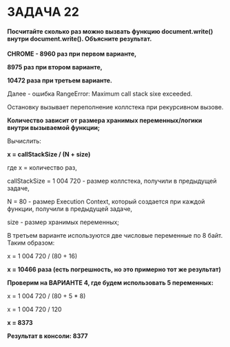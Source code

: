 # ЗАДАЧА 22

#### Посчитайте сколько раз можно вызвать функцию document.write() внутри document.write(). Объясните результат.

**CHROME - 8960 раз при первом варианте,**

**8975 раз при втором варианте,**

**10472 раза при третьем варианте.**

Далее - ошибка RangeError: Maximum call stack sixe exceeded.

Остановку вызывает переполнение коллстека при рекурсивном вызове.

**Количество зависит от размера хранимых переменных/логики внутри вызываемой функции;**

Вычислить:

**x = callStackSize / (N + size)**

где x = количество раз,

callStackSize = 1 004 720 - размер коллстека, получили в предыдущей задаче,

N = 80 - размер Execution Context, который создается при каждой функции, получили в предыдущей задаче,

size - размер хранимых переменных;

В третьем варианте используются две числовые переменные по 8 байт. Таким образом:

x = 1 004 720 / (80 + 16)

**x = 10466 раза (есть погрешность, но это примерно тот же результат)**

**Проверим на ВАРИАНТЕ 4, где будем использовать 5 переменных:**

x = 1 004 720 / (80 + 5 * 8)

x = 1 004 720 / 120

**x = 8373**

**Результат в консоли: 8377**


